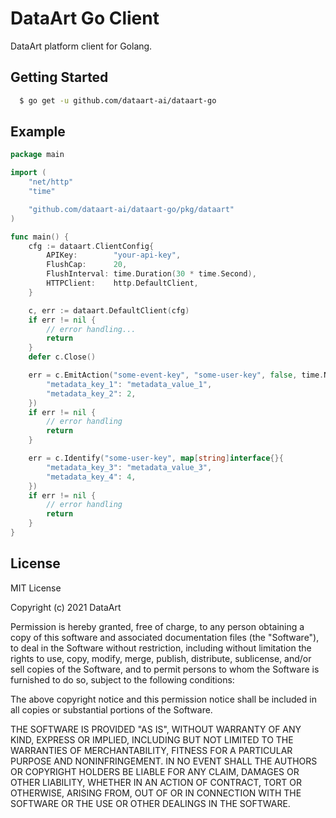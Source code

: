 # DataArt Go Client

DataArt platform client for Golang.

## Getting Started

```bash
  $ go get -u github.com/dataart-ai/dataart-go
```

## Example

```go
package main

import (
	"net/http"
	"time"

	"github.com/dataart-ai/dataart-go/pkg/dataart"
)

func main() {
	cfg := dataart.ClientConfig{
		APIKey:        "your-api-key",
		FlushCap:      20,
		FlushInterval: time.Duration(30 * time.Second),
		HTTPClient:    http.DefaultClient,
	}

	c, err := dataart.DefaultClient(cfg)
	if err != nil {
		// error handling...
		return
	}
	defer c.Close()

	err = c.EmitAction("some-event-key", "some-user-key", false, time.Now(), map[string]interface{}{
		"metadata_key_1": "metadata_value_1",
		"metadata_key_2": 2,
	})
	if err != nil {
		// error handling
		return
	}

	err = c.Identify("some-user-key", map[string]interface{}{
		"metadata_key_3": "metadata_value_3",
		"metadata_key_4": 4,
	})
	if err != nil {
		// error handling
		return
	}
}

```

## License

MIT License

Copyright (c) 2021 DataArt

Permission is hereby granted, free of charge, to any person obtaining a copy
of this software and associated documentation files (the "Software"), to deal
in the Software without restriction, including without limitation the rights
to use, copy, modify, merge, publish, distribute, sublicense, and/or sell
copies of the Software, and to permit persons to whom the Software is
furnished to do so, subject to the following conditions:

The above copyright notice and this permission notice shall be included in all
copies or substantial portions of the Software.

THE SOFTWARE IS PROVIDED "AS IS", WITHOUT WARRANTY OF ANY KIND, EXPRESS OR
IMPLIED, INCLUDING BUT NOT LIMITED TO THE WARRANTIES OF MERCHANTABILITY,
FITNESS FOR A PARTICULAR PURPOSE AND NONINFRINGEMENT. IN NO EVENT SHALL THE
AUTHORS OR COPYRIGHT HOLDERS BE LIABLE FOR ANY CLAIM, DAMAGES OR OTHER
LIABILITY, WHETHER IN AN ACTION OF CONTRACT, TORT OR OTHERWISE, ARISING FROM,
OUT OF OR IN CONNECTION WITH THE SOFTWARE OR THE USE OR OTHER DEALINGS IN THE
SOFTWARE.
